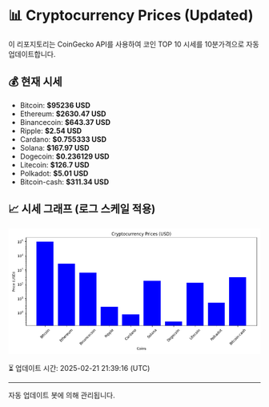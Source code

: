 
# 📊 Cryptocurrency Prices (Updated)

이 리포지토리는 CoinGecko API를 사용하여 코인 TOP 10 시세를 10분가격으로 자동 업데이트합니다.

## 💰 현재 시세
- Bitcoin: **$95236 USD**
- Ethereum: **$2630.47 USD**
- Binancecoin: **$643.37 USD**
- Ripple: **$2.54 USD**
- Cardano: **$0.755333 USD**
- Solana: **$167.97 USD**
- Dogecoin: **$0.236129 USD**
- Litecoin: **$126.7 USD**
- Polkadot: **$5.01 USD**
- Bitcoin-cash: **$311.34 USD**

## 📈 시세 그래프 (로그 스케일 적용)
![Crypto Prices](crypto_prices.png)

⏳ 업데이트 시간: 2025-02-21 21:39:16 (UTC)

---
자동 업데이트 봇에 의해 관리됩니다.
